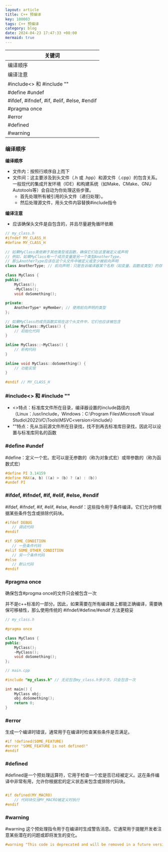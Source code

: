 ```yaml
---
layout: article
title: C++ 预编译
key: 100003
tags: C++ 预编译
category: blog
date: 2024-04-23 17:47:33 +08:00
mermaid: true
---
```


  | 关键词 |
  |---|
  | 编译顺序 |
  | 编译注意 |
  | #include<> 和 #include "" |
  | #define #undef |
  | #ifdef, #ifndef, #if, #elif, #else, #endif |
  | #pragma once |
  | #error |
  | #defined |
  | #warning |

### 编译顺序

**编译顺序**

 * 文件内：按照行顺序自上而下
 * 文件间：这主要涉及到头文件（.h 或 .hpp）和源文件（.cpp）的包含关系。一般现代的集成开发环境（IDE）和构建系统（如Make、CMake、GNU Autotools等）会自动为你处理这些步骤。
   * 首先处理所有被引用的头文件（递归处理）。
   * 然后处理源文件，用头文件内容替换#include指令
<!--more-->
**编译注意**

 * 应该确保头文件是自包含的，并且尽量避免循环依赖

  ```c++
  // my_class.h  
  #ifndef MY_CLASS_H  
  #define MY_CLASS_H  
    
  // 如果MyClass类依赖于其他类型或函数，确保它们在这里被定义或声明  
  // 例如，如果MyClass有一个成员变量是另一个类型AnotherType，  
  // 那么AnotherType应该在这个头文件中被定义或至少被前向声明  
  class AnotherType; // 前向声明：只是告诉编译器某个名称（如变量、函数或类型）的存在，但并未提供其完整的实现或内存布局。
    
  class MyClass {  
  public:  
      MyClass();  
      ~MyClass();  
      void doSomething();  
    
  private:  
      AnotherType* myMember; // 使用前向声明的类型  
  };  
    
  // 如果MyClass的成员函数实现在这个头文件中，它们也应该被包含  
  inline MyClass::MyClass() {  
      // 初始化代码  
  }  
    
  inline MyClass::~MyClass() {  
      // 析构代码  
  }  
    
  inline void MyClass::doSomething() {  
      // 功能实现  
  }  
    
  #endif // MY_CLASS_H
  ```

### #include<> 和 #include ""

  * <>特点：标准库文件所在目录，编译器设置的include路径内（Linux：/usr/include，Windows：C:\Program Files\Microsoft Visual Studio\2022\VC\Tools\MSVC\<version>\include\）
  * ""特点：先从当前源文件所在目录找，找不到再去标准库目录找，因此可以设置与标准库同名的函数

### #define #undef
 #define：定义一个宏。宏可以是无参数的（称为对象式宏）或带参数的（称为函数式宏）

 ```c++
 #define PI 3.14159  
 #define MAX(a, b) ((a) > (b) ? (a) : (b))
 #undef PI
 ```

### #ifdef, #ifndef, #if, #elif, #else, #endif
 #ifdef, #ifndef, #if, #elif, #else, #endif：这些指令用于条件编译。它们允许你根据某些条件包含或排除代码块。

 ```c++
 #ifdef DEBUG  
    // 调试代码  
 #endif  
  
 #if SOME_CONDITION  
    // 一些条件代码  
 #elif SOME_OTHER_CONDITION  
    // 另一个条件代码  
 #else  
    // 默认代码  
 #endif
 ```

 ### #pragma once 

  确保包含#progma once的文件只会被包含一次

  并不是c++标准的一部分。因此，如果需要在所有编译器上都能正确编译，需要确保可移植性，那么使用传统的 #ifndef/#define/#endif 方法更稳妥

```c++
// my_class.h  
  
#pragma once  
  
class MyClass {  
public:  
    MyClass();  
    ~MyClass();  
    void doSomething();  
};

// main.cpp  
  
#include "my_class.h" // 无论包含my_class.h多少次，只会包含一次 
  
int main() {  
    MyClass obj;  
    obj.doSomething();  
    return 0;  
}
```


### #error

生成一个编译时错误，通常用于在编译时检查某些条件是否满足。

```c++
#if !defined(SOME_FEATURE)  
#error "SOME_FEATURE is not defined!"  
#endif
```

### #defined

#defined是一个预处理运算符，它用于检查一个宏是否已经被定义。这在条件编译中非常有用，允许你根据宏的定义状态来包含或排除代码块。

```c++

#if defined(MY_MACRO)  
    // 代码块仅当MY_MACRO被定义时执行  
#endif
```


### #warning

#warning 这个预处理指令用于在编译时生成警告消息。它通常用于提醒开发者注意某些潜在的问题或即将发生的变化。

```c++
#warning "This code is deprecated and will be removed in a future version."
```

